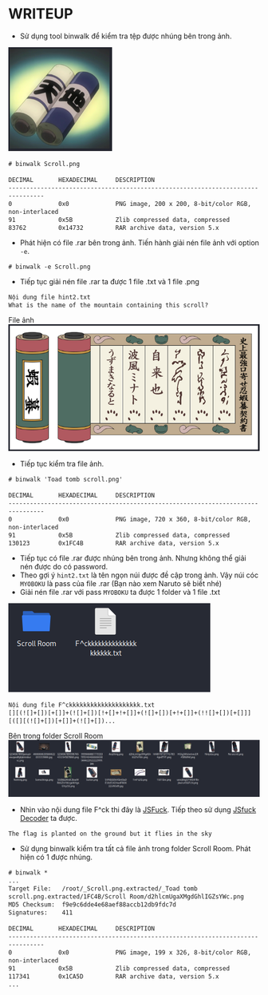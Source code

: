 # WRITEUP

* Sử dụng tool binwalk để kiểm tra tệp được nhúng bên trong ảnh.

<img src=solve/010649.png>

```
# binwalk Scroll.png                    

DECIMAL       HEXADECIMAL     DESCRIPTION
--------------------------------------------------------------------------------
0             0x0             PNG image, 200 x 200, 8-bit/color RGB, non-interlaced
91            0x5B            Zlib compressed data, compressed
83762         0x14732         RAR archive data, version 5.x
```

* Phát hiện có file .rar bên trong ảnh. Tiến hành giải nén file ảnh với option `-e`.

```
# binwalk -e Scroll.png
```

* Tiếp tục giải nén file .rar ta được 1 file .txt và 1 file .png

```
Nội dung file hint2.txt
What is the name of the mountain containing this scroll?
```

File ảnh
<img src=solve/010919.png>

* Tiếp tục kiểm tra file ảnh.

```
# binwalk 'Toad tomb scroll.png'

DECIMAL       HEXADECIMAL     DESCRIPTION
--------------------------------------------------------------------------------
0             0x0             PNG image, 720 x 360, 8-bit/color RGB, non-interlaced
91            0x5B            Zlib compressed data, compressed
130123        0x1FC4B         RAR archive data, version 5.x
```

* Tiếp tục có file .rar được nhúng bên trong ảnh. Nhưng không thể giải nén được do có password.
* Theo gợi ý `hint2.txt` là tên ngọn núi được đề cập trong ảnh. Vậy núi cóc `MYOBOKU` là pass của file .rar (Bạn nào xem Naruto sẽ biết nhé)
* Giải nén file .rar với pass `MYOBOKU` ta được 1 folder và 1 file .txt

<img src=solve/011829.png>

```
Nội dung file F^ckkkkkkkkkkkkkkkkkkkk.txt
[][(![]+[])[+[]]+(![]+[])[!+[]+!+[]]+(![]+[])[+!+[]]+(!![]+[])[+[]]][([][(![]+[])[+[]]+(![]+[])...

```

Bên trong folder Scroll Room
<img src=solve/012049.png>

* Nhìn vào nội dung file F^ck thi đây là [JSFuck](http://www.jsfuck.com/). Tiếp theo sử dụng [JSfuck Decoder](https://enkhee-osiris.github.io/Decoder-JSFuck/) ta được.

```
The flag is planted on the ground but it flies in the sky
```

* Sử dụng binwalk kiểm tra tất cả file ảnh trong folder Scroll Room. Phát hiện có 1 được nhúng.

```
# binwalk *
...
Target File:   /root/_Scroll.png.extracted/_Toad tomb scroll.png.extracted/1FC4B/Scroll Room/d2hlcmUgaXMgdGhlIGZsYWc.png
MD5 Checksum:  f9e9c6dde4e68aef88accb12db9fdc7d
Signatures:    411

DECIMAL       HEXADECIMAL     DESCRIPTION
--------------------------------------------------------------------------------
0             0x0             PNG image, 199 x 326, 8-bit/color RGB, non-interlaced
91            0x5B            Zlib compressed data, compressed
117341        0x1CA5D         RAR archive data, version 5.x
...
```




